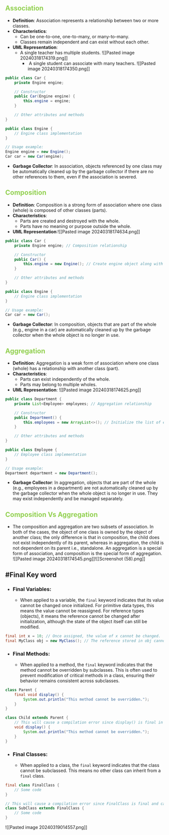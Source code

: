 ## <span style="color:#92d050">Association</span>

- **Definition**: Association represents a relationship between two or more classes.
- **Characteristics**:
    - Can be one-to-one, one-to-many, or many-to-many.
    - Classes remain independent and can exist without each other.
- **UML Representation**:
	- A single teacher has multiple students.
		 ![[Pasted image 20240318174319.png]]
		 -  A single student can associate with many teachers.
		  ![[Pasted image 20240318174350.png]]
```java
public class Car {
    private Engine engine;

    // Constructor
    public Car(Engine engine) {
        this.engine = engine;
    }

    // Other attributes and methods
}

public class Engine {
    // Engine class implementation
}

// Usage example:
Engine engine = new Engine();
Car car = new Car(engine);

```
- **Garbage Collector**: In association, objects referenced by one class may be automatically cleaned up by the garbage collector if there are no other references to them, even if the association is severed.
## <span style="color:#92d050">Composition</span>

- **Definition**: Composition is a strong form of association where one class (whole) is composed of other classes (parts).
- **Characteristics**:
    - Parts are created and destroyed with the whole.
    - Parts have no meaning or purpose outside the whole.
- **UML Representation**:![[Pasted image 20240318174634.png]]
```java
public class Car {
    private Engine engine; // Composition relationship

    // Constructor
    public Car() {
        this.engine = new Engine(); // Create engine object along with the car
    }

    // Other attributes and methods
}

public class Engine {
    // Engine class implementation
}

// Usage example:
Car car = new Car();

```
- **Garbage Collector**: In composition, objects that are part of the whole (e.g., engine in a car) are automatically cleaned up by the garbage collector when the whole object is no longer in use.
## <span style="color:#92d050">Aggregation</span>

- **Definition**: Aggregation is a weak form of association where one class (whole) has a relationship with another class (part).
- **Characteristics**:
    - Parts can exist independently of the whole.
    - Parts may belong to multiple wholes.
- **UML Representation**:
	 ![[Pasted image 20240318174625.png]]
```java
public class Department {
    private List<Employee> employees; // Aggregation relationship

    // Constructor
    public Department() {
        this.employees = new ArrayList<>(); // Initialize the list of employees
    }

    // Other attributes and methods
}

public class Employee {
    // Employee class implementation
}

// Usage example:
Department department = new Department();

```
- **Garbage Collector**: In aggregation, objects that are part of the whole (e.g., employees in a department) are not automatically cleaned up by the garbage collector when the whole object is no longer in use. They may exist independently and be managed separately.
## **<span style="color:#92d050">Composition Vs Aggregation</span>**
- The composition and aggregation are two subsets of association. In both of the cases, the object of one class is owned by the object of another class; the only difference is that in composition, the child does not exist independently of its parent, whereas in aggregation, the child is not dependent on its parent i.e., standalone. An aggregation is a special form of association, and composition is the special form of aggregation.
![[Pasted image 20240318174545.png]]![[Screenshot (58).png]]
## #Final Key word
- ### **Final Variables**:
	- When applied to a variable, the `final` keyword indicates that its value cannot be changed once initialized. For primitive data types, this means the value cannot be reassigned. For reference types (objects), it means the reference cannot be changed after initialization, although the state of the object itself can still be modified.

```java
final int x = 10; // Once assigned, the value of x cannot be changed.
final MyClass obj = new MyClass(); // The reference stored in obj cannot be changed.
```
- ### **Final Methods**: 
	- When applied to a method, the `final` keyword indicates that the method cannot be overridden by subclasses. This is often used to prevent modification of critical methods in a class, ensuring their behavior remains consistent across subclasses.
```java
class Parent {
    final void display() {
        System.out.println("This method cannot be overridden.");
    }
}

class Child extends Parent {
    // This will cause a compilation error since display() is final in the Parent class.
    void display() {
        System.out.println("This method cannot be overridden.");
    }
}

```
- ### **Final Classes**: 
	- When applied to a class, the `final` keyword indicates that the class cannot be subclassed. This means no other class can inherit from a `final` class.
```java
final class FinalClass {
    // Some code
}

// This will cause a compilation error since FinalClass is final and cannot be subclassed.
class SubClass extends FinalClass {
    // Some code
}

```
![[Pasted image 20240319014557.png]]